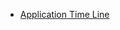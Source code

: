 
* [Application Time Line](https://astrobites.org/2014/08/28/applying-to-grad-school-in-the-us-a-timeline/)
